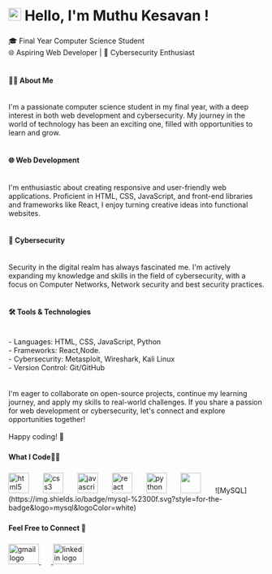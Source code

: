 <h1 align="left"><span class="wave"><img src="https://media.giphy.com/media/hvRJCLFzcasrR4ia7z/giphy.gif" width="25px"> Hello, I'm Muthu Kesavan !</span> 

###

<p align="left">🎓 Final Year Computer Science Student<br>🌐 Aspiring Web Developer | 🔐 Cybersecurity Enthusiast<br><br><h4>👨‍💻 About Me</h4><br>I'm a passionate computer science student in my final year, with a deep interest in both web development and cybersecurity. My journey in the world of technology has been an exciting one, filled with opportunities to learn and grow.<br><br> <h4>🌐 Web Development</h4><br>I'm enthusiastic about creating responsive and user-friendly web applications. Proficient in HTML, CSS, JavaScript, and front-end libraries and frameworks like React, I enjoy turning creative ideas into functional websites. <br><br><h4>🔐 Cybersecurity</h4><br>Security in the digital realm has always fascinated me. I'm actively expanding my knowledge and skills in the field of cybersecurity, with a focus on Computer Networks, Network security and best security practices.<br><br><h4>🛠️ Tools & Technologies</h4><br>- Languages: HTML, CSS, JavaScript, Python<br>- Frameworks: React,Node.<br>- Cybersecurity: Metasploit, Wireshark, Kali Linux<br>- Version Control: Git/GitHub<br><br><h4🚀 What's Next</h4🚀><br>I'm eager to collaborate on open-source projects, continue my learning journey, and apply my skills to real-world challenges. If you share a passion for web development or cybersecurity, let's connect and explore opportunities together!<br><br>Happy coding! 🚀</p>

###

<h4 align="left">What I Code🧑‍💻 </h4>

###

<div align="left">
  <img src="https://cdn.jsdelivr.net/gh/devicons/devicon/icons/html5/html5-original.svg" height="40" alt="html5 logo"  />
  <img width="20" />
  <img src="https://cdn.jsdelivr.net/gh/devicons/devicon/icons/css3/css3-original.svg" height="40" alt="css3 logo"  />
  <img width="20" />
  <img src="https://cdn.jsdelivr.net/gh/devicons/devicon/icons/javascript/javascript-original.svg" height="40" alt="javascript logo"  />
  <img width="20" />
  <img src="https://cdn.jsdelivr.net/gh/devicons/devicon/icons/react/react-original.svg" height="40" alt="react logo"  />
  <img width="20" />
  <img src="https://cdn.jsdelivr.net/gh/devicons/devicon/icons/python/python-original.svg" height="40" alt="python logo"  />
  <img width="20" />
  <img src="https://user-images.githubusercontent.com/25181517/183568594-85e280a7-0d7e-4d1a-9028-c8c2209e073c.png" height="40 alt="node logo" />
  <img width="20" />
  	![MySQL](https://img.shields.io/badge/mysql-%2300f.svg?style=for-the-badge&logo=mysql&logoColor=white)
</div>

###

<h4 align="left">Feel Free to Connect 🔗</h4>

###

<div align="left">
  <a href="mailto:muthukesavan6044@gmail.com" target="_blank">
    <img src="https://raw.githubusercontent.com/maurodesouza/profile-readme-generator/master/src/assets/icons/social/gmail/default.svg" width="60" height="40" alt="gmail logo"  />
    <img width="20" />
  </a>
  <a href="https://www.linkedin.com/in/muthu-kesavan-s-95425821b/" target="_blank">
    <img src="https://raw.githubusercontent.com/maurodesouza/profile-readme-generator/master/src/assets/icons/social/linkedin/default.svg" width="60" height="40" alt="linkedin logo"  />
  </a>
</div>

###

